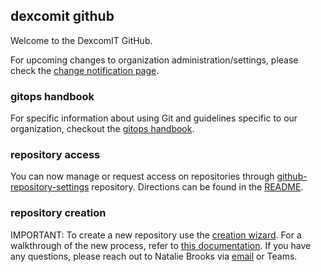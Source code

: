 ## dexcomit github

Welcome to the DexcomIT GitHub. 

For upcoming changes to organization administration/settings, please check the [change notification page](https://dexcom.roadie.so/docs/default/component/gitops-handbook/administration/change-notifications/).

### gitops handbook
For specific information about using Git and guidelines specific to our organization, checkout the [gitops handbook](https://dexcom.roadie.so/docs/default/component/gitops-handbook/).

### repository access
You can now manage or request access on repositories through [github-repository-settings](https://github.com/dexcomit/github-repository-settings) repository. Directions can be found in the [README](https://github.com/dexcomit/github-repository-settings/blob/master/README.md).

### repository creation
IMPORTANT: To create a new repository use the [creation wizard](https://dexcom.roadie.so/create/templates/default/create-from-githubtemplate). For a walkthrough of the new process, refer to [this documentation](https://dexcom.roadie.so/docs/default/component/gitops-handbook/repos/creating/). If you have any questions, please reach out to Natalie Brooks via [email](mailto:natalie.brooks@dexcom.com) or Teams.
